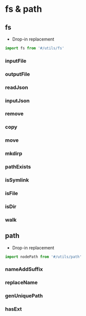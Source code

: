 # fs & path

## fs

- Drop-in replacement

```ts
import fs from '#/utils/fs'
```
### inputFile

### outputFile

### readJson

### inputJson


### remove

###  copy

###  move

###  mkdirp

### pathExists

### isSymlink

### isFile

### isDir

### walk


## path

- Drop-in replacement

```ts
import nodePath from '#/utils/path'
```

### nameAddSuffix

### replaceName


### genUniquePath

### hasExt

